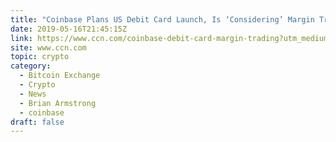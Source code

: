 ```yaml
---
title: "Coinbase Plans US Debit Card Launch, Is ‘Considering’ Margin Trading"
date: 2019-05-16T21:45:15Z
link: https://www.ccn.com/coinbase-debit-card-margin-trading?utm_medium=RSS&utm_source=hune
site: www.ccn.com
topic: crypto
category:
  - Bitcoin Exchange
  - Crypto
  - News
  - Brian Armstrong
  - coinbase
draft: false
---
```

